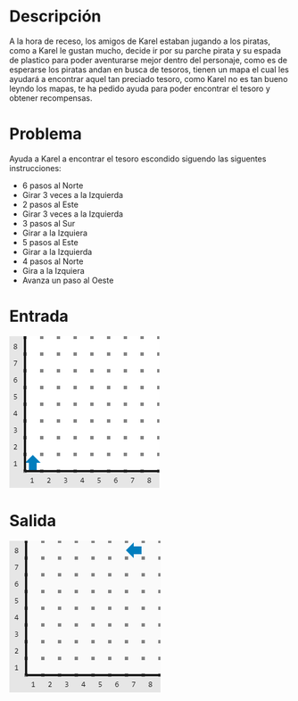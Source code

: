 # Descripción

A la hora de receso, los amigos de Karel estaban jugando a los piratas, como a Karel le gustan mucho, decide ir por su parche pirata y su espada de plastico para poder aventurarse mejor dentro del personaje, como es de esperarse los piratas andan en busca de tesoros, tienen  un mapa el cual les ayudará a encontrar aquel tan preciado tesoro, como Karel no es tan bueno leyndo los mapas, te ha pedido ayuda para poder encontrar el tesoro y obtener recompensas.

# Problema

Ayuda a Karel a encontrar el tesoro escondido siguendo las siguentes instrucciones:
 
  +  6 pasos al Norte
  +  Girar 3 veces a la Izquierda
  +  2 pasos al Este
  +  Girar 3 veces a la Izquierda
  +  3 pasos al Sur 
  +  Girar a la Izquiera
  +  5 pasos al Este
  +  Girar a la Izquierda
  +  4 pasos al Norte
  +  Gira a la Izquiera
  +  Avanza un paso al Oeste

# Entrada

![entrada](entrada.png)

# Salida

![salida](salida.png)
